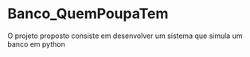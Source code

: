 # Banco_QuemPoupaTem
O projeto proposto consiste em desenvolver um sistema que simula um banco em python
